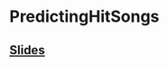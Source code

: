 # PredictingHitSongs
## [Slides](https://docs.google.com/presentation/d/1Ehd2sL9k64A8wgpXvA3EY9PAm6qWgoZatHJZNUzHxG0/edit?usp=sharing)